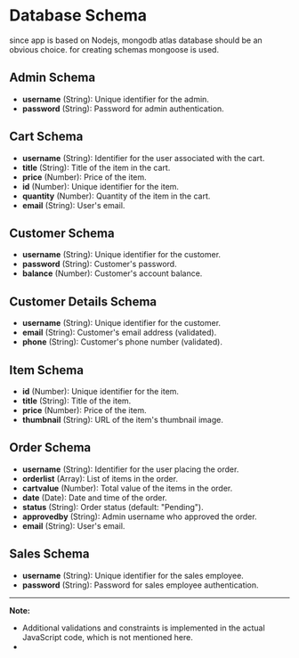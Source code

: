 # Database Schema

since app is based on Nodejs, mongodb atlas database should be an obvious choice. for creating schemas mongoose is used. 

## Admin Schema

- **username** (String): Unique identifier for the admin.
- **password** (String): Password for admin authentication.

## Cart Schema

- **username** (String): Identifier for the user associated with the cart.
- **title** (String): Title of the item in the cart.
- **price** (Number): Price of the item.
- **id** (Number): Unique identifier for the item.
- **quantity** (Number): Quantity of the item in the cart.
- **email** (String): User's email.

## Customer Schema

- **username** (String): Unique identifier for the customer.
- **password** (String): Customer's password.
- **balance** (Number): Customer's account balance.

## Customer Details Schema

- **username** (String): Unique identifier for the customer.
- **email** (String): Customer's email address (validated).
- **phone** (String): Customer's phone number (validated).

## Item Schema

- **id** (Number): Unique identifier for the item.
- **title** (String): Title of the item.
- **price** (Number): Price of the item.
- **thumbnail** (String): URL of the item's thumbnail image.

## Order Schema

- **username** (String): Identifier for the user placing the order.
- **orderlist** (Array): List of items in the order.
- **cartvalue** (Number): Total value of the items in the order.
- **date** (Date): Date and time of the order.
- **status** (String): Order status (default: "Pending").
- **approvedby** (String): Admin username who approved the order.
- **email** (String): User's email.

## Sales Schema

- **username** (String): Unique identifier for the sales employee.
- **password** (String): Password for sales employee authentication.

---

**Note:**

- Additional validations and constraints is implemented in the actual JavaScript code, which is not mentioned here.
- 
